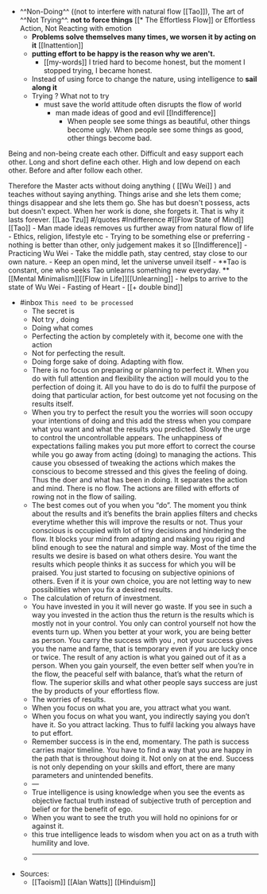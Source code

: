 - ^^Non-Doing^^ ((not to interfere with natural flow [[Tao]]), The art of ^^Not Trying^^. **not to force things** [[* The Effortless Flow]] or Effortless Action, Not Reacting with emotion 
    - **Problems solve themselves many times, we worsen it by acting on it** [[Inattention]]
    - **putting effort to be happy is the reason why we aren't.**
        - [[my-words]] I tried hard to become honest, but the moment I stopped trying, I became honest.
    - Instead of using force to change the nature, using intelligence to **sail along it**
    - Trying ? What not to try
        - must save the world attitude often disrupts the flow of world
            - man made ideas of good and evil [[Indifference]]
                - When people see some things as beautiful,
other things become ugly.
When people see some things as good,
other things become bad.

Being and non-being create each other.
Difficult and easy support each other.
Long and short define each other.
High and low depend on each other.
Before and after follow each other.

Therefore the Master
acts without doing anything ( [[Wu Wei]] )
and teaches without saying anything.
Things arise and she lets them come;
things disappear and she lets them go.
She has but doesn't possess,
acts but doesn't expect.
When her work is done, she forgets it.
That is why it lasts forever. [[Lao Tzu]] 
#/quotes #Indifference #[[Flow State of Mind]] [[Tao]]
            - Man made ideas removes us further away from natural flow of life
                - Ethics, religion, lifestyle etc
    - Trying to be something else or preferring 
        - nothing is better than other, only judgement makes it so [[Indifference]]
    - Practicing Wu Wei
        - Take the middle path, stay centred, stay close to our own nature. 
        - Keep an open mind, let the universe unveil itself
            - **Tao is constant, one who seeks Tao unlearns something new everyday. ** [[Mental Minimalism]][[Flow in Life]][[Unlearning]]
                - helps to arrive to the state of Wu Wei
            - Fasting of Heart
            - [[+ double bind]]
- #inbox `This need to be processed`
    - The secret is
    - Not try , doing
    - Doing what comes
    - Perfecting the action by completely with it, become one with the action
    - Not for perfecting the result.
    - Doing forge sake of doing. Adapting with flow.
    - There is no focus on preparing or planning to perfect it. When you do with full attention and flexibility the action will mould you to the perfection of doing it. All you have to do is do to fulfil the purpose of doing that particular action, for best outcome yet not focusing on the results itself.
    - When you try to perfect the result you the worries will soon occupy your intentions of doing and this add the stress when you compare what you want and what the results you predicted. Slowly the urge to control the uncontrollable appears. The unhappiness of expectations failing makes you put more effort to correct the course while you go away from acting (doing) to managing the actions. This cause you obsessed of tweaking the actions which makes the conscious to become stressed and this gives the feeling of doing. Thus the doer and what has been in doing. It separates the action and mind. There is no flow. The actions are filled with efforts of rowing not in the flow of sailing.
    - The best comes out of you when you “do”. The moment you think about the results and it’s benefits the brain applies filters and checks everytime whether this will improve the results or not. Thus your conscious is occupied with lot of tiny decisions and hindering the flow. It blocks your mind from adapting and making you rigid and blind enough to see the natural and simple way. Most of the time the results we desire is based on what others desire. You want the results which people thinks it as success for which you will be praised. You just started to focusing on subjective opinions of others. Even if it is your own choice, you are not letting way to new possibilities when you fix a desired results.
    - The calculation of return of investment.
    - You have invested in you it will never go waste. If you see in such a way you invested in the action thus the return is the results which is mostly not in your control. You only can control yourself not how the events turn up. When you better at your work, you are being better as person. You carry the success with you , not your success gives you the name and fame, that is temporary even if you are lucky once or twice. The result of any action is what you gained out of it as a person. When you gain yourself, the even better self when you’re in the flow, the peaceful self with balance, that’s what the return of flow. The superior skills and what other people says success are just the by products of your effortless flow.
    - The worries of results.
    - When you focus on what you are, you attract what you want.
    - When you focus on what you want, you indirectly saying you don’t have it. So you attract lacking. Thus to fulfil lacking you always have to put effort.
    - Remember success is in the end, momentary. The path is success carries major timeline. You have to find a way that you are happy in the path that is throughout doing it. Not only on at the end. Success is not only depending on your skills and effort, there are many parameters and unintended benefits.
    - —
    - True intelligence is using knowledge when you see the events as objective factual truth instead of subjective truth of perception and belief or for the benefit of ego.
    - When you want to see the truth you will hold no opinions for or against it.
    - this true intelligence leads to wisdom when you act on as a truth with humility and love.
    - ____
- Sources: 
    - [[Taoism]] [[Alan Watts]] [[Hinduism]]

